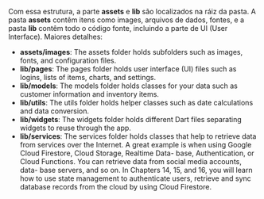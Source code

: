 Com essa estrutura, a parte **assets** e **lib** são localizados na ráiz da pasta. A pasta **assets** contêm itens como images, arquivos de dados, fontes, e a pasta **lib** contêm todo o código fonte, incluindo a parte de UI (User Interface). Maiores detalhes:



- **assets/images**: The assets folder holds subfolders such as images, fonts, and configuration files.
- **lib/pages**: The pages folder holds user interface (UI) files such as logins, lists of items, charts,
and settings.
- **lib/models**: The models folder holds classes for your data such as customer information and
inventory items.
- **lib/utils**: The utils folder holds helper classes such as date calculations and data conversion.
- **lib/widgets**: The widgets folder holds different Dart files separating widgets to reuse
through the app.
- **lib/services**: The services folder holds classes that help to retrieve data from services over the
Internet. A great example is when using Google Cloud Firestore, Cloud Storage, Realtime Data-
base, Authentication, or Cloud Functions. You can retrieve data from social media accounts, data-
base servers, and so on. In Chapters 14, 15, and 16, you will learn how to use state management to
authenticate users, retrieve and sync database records from the cloud by using Cloud Firestore.
